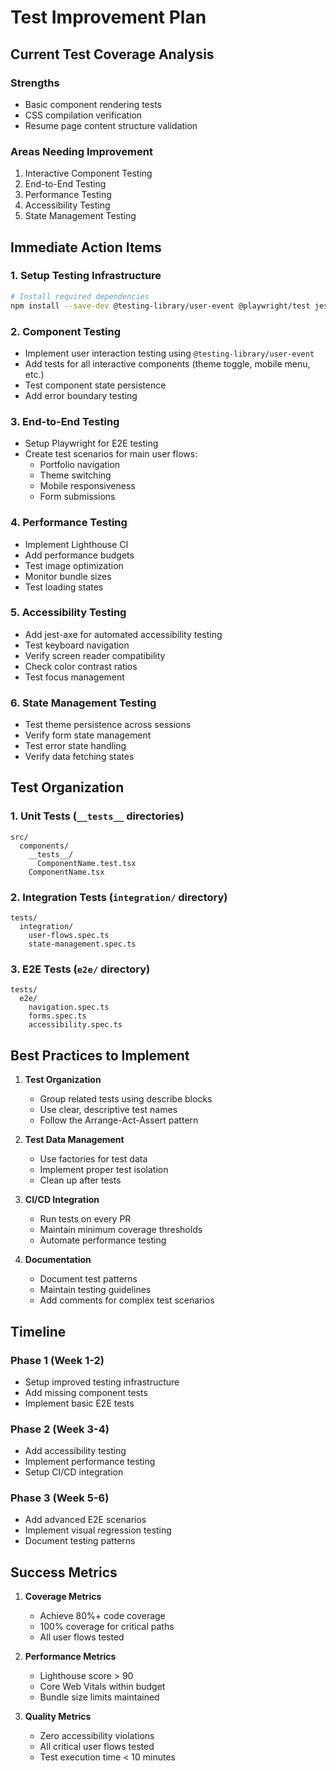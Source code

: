 # Test Improvement Plan

## Current Test Coverage Analysis

### Strengths

- Basic component rendering tests
- CSS compilation verification
- Resume page content structure validation

### Areas Needing Improvement

1. Interactive Component Testing
2. End-to-End Testing
3. Performance Testing
4. Accessibility Testing
5. State Management Testing

## Immediate Action Items

### 1. Setup Testing Infrastructure

```bash
# Install required dependencies
npm install --save-dev @testing-library/user-event @playwright/test jest-axe
```

### 2. Component Testing

- Implement user interaction testing using `@testing-library/user-event`
- Add tests for all interactive components (theme toggle, mobile menu, etc.)
- Test component state persistence
- Add error boundary testing

### 3. End-to-End Testing

- Setup Playwright for E2E testing
- Create test scenarios for main user flows:
  - Portfolio navigation
  - Theme switching
  - Mobile responsiveness
  - Form submissions

### 4. Performance Testing

- Implement Lighthouse CI
- Add performance budgets
- Test image optimization
- Monitor bundle sizes
- Test loading states

### 5. Accessibility Testing

- Add jest-axe for automated accessibility testing
- Test keyboard navigation
- Verify screen reader compatibility
- Check color contrast ratios
- Test focus management

### 6. State Management Testing

- Test theme persistence across sessions
- Verify form state management
- Test error state handling
- Verify data fetching states

## Test Organization

### 1. Unit Tests (`__tests__` directories)

```
src/
  components/
    __tests__/
      ComponentName.test.tsx
    ComponentName.tsx
```

### 2. Integration Tests (`integration/` directory)

```
tests/
  integration/
    user-flows.spec.ts
    state-management.spec.ts
```

### 3. E2E Tests (`e2e/` directory)

```
tests/
  e2e/
    navigation.spec.ts
    forms.spec.ts
    accessibility.spec.ts
```

## Best Practices to Implement

1. **Test Organization**

   - Group related tests using describe blocks
   - Use clear, descriptive test names
   - Follow the Arrange-Act-Assert pattern

2. **Test Data Management**

   - Use factories for test data
   - Implement proper test isolation
   - Clean up after tests

3. **CI/CD Integration**

   - Run tests on every PR
   - Maintain minimum coverage thresholds
   - Automate performance testing

4. **Documentation**
   - Document test patterns
   - Maintain testing guidelines
   - Add comments for complex test scenarios

## Timeline

### Phase 1 (Week 1-2)

- Setup improved testing infrastructure
- Add missing component tests
- Implement basic E2E tests

### Phase 2 (Week 3-4)

- Add accessibility testing
- Implement performance testing
- Setup CI/CD integration

### Phase 3 (Week 5-6)

- Add advanced E2E scenarios
- Implement visual regression testing
- Document testing patterns

## Success Metrics

1. **Coverage Metrics**

   - Achieve 80%+ code coverage
   - 100% coverage for critical paths
   - All user flows tested

2. **Performance Metrics**

   - Lighthouse score > 90
   - Core Web Vitals within budget
   - Bundle size limits maintained

3. **Quality Metrics**
   - Zero accessibility violations
   - All critical user flows tested
   - Test execution time < 10 minutes
